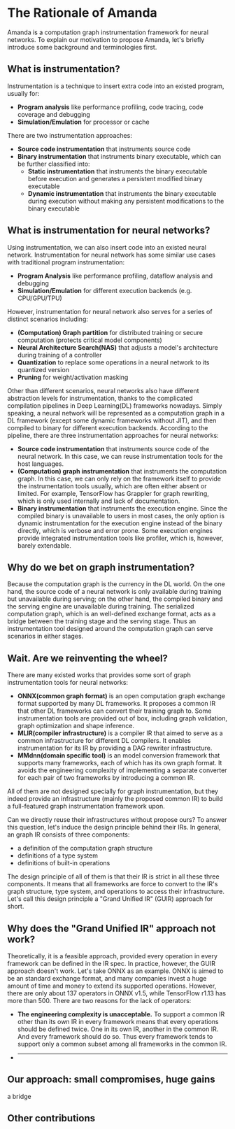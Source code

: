 # The Rationale of Amanda

Amanda is a computation graph instrumentation framework for neural networks.
To explain our motivation to propose Amanda, let's briefly introduce some background and terminologies first.

## What is instrumentation?

Instrumentation is a technique to insert extra code into an existed program, usually for:

- **Program analysis** like performance profiling, code tracing, code coverage and debugging
- **Simulation/Emulation** for processor or cache

There are two instrumentation approaches:

- **Source code instrumentation** that instruments source code
- **Binary instrumentation** that instruments binary executable, which can be further classified into:
    - **Static instrumentation** that instruments the binary executable before execution and generates a persistent modified binary executable
    - **Dynamic instrumentation** that instruments the binary executable during execution without making any persistent modifications to the binary executable

## What is instrumentation for neural networks?

Using instrumentation, we can also insert code into an existed neural network.
Instrumentation for neural network has some similar use cases with traditional program instrumentation:

- **Program Analysis** like performance profiling, dataflow analysis and debugging
- **Simulation/Emulation** for different execution backends (e.g. CPU/GPU/TPU)

However, instrumentation for neural network also serves for a series of distinct scenarios including:

- **(Computation) Graph partition** for distributed training or secure computation (protects critical model components)
- **Neural Architecture Search(NAS)** that adjusts a model's architecture during training of a controller
- **Quantization** to replace some operations in a neural network to its quantized version
- **Pruning** for weight/activation masking

Other than different scenarios, neural networks also have different abstraction levels for instrumentation, thanks to the complicated compilation pipelines in Deep Learning(DL) frameworks nowadays.
Simply speaking, a neural network will be represented as a computation graph in a DL framework (except some dynamic frameworks without JIT), and then compiled to binary for different execution backends.
According to the pipeline, there are three instrumentation approaches for neural networks:

- **Source code instrumentation** that instruments source code of the neural network. In this case, we can reuse instrumentation tools for the host languages.
- **(Computation) graph instrumentation** that instruments the computation graph. In this case, we can only rely on the framework itself to provide the instrumentation tools usually, which are often either absent or limited. For example, TensorFlow has Grappler for graph rewriting, which is only used internally and lack of documentation.
- **Binary instrumentation** that instruments the execution engine. Since the compiled binary is unavailable to users in most cases, the only option is dynamic instrumentation for the execution engine instead of the binary directly, which is verbose and error prone. Some execution engines provide integrated instrumentation tools like profiler, which is, however, barely extendable.

## Why do we bet on graph instrumentation?

Because the computation graph is the currency in the DL world.
On the one hand, the source code of a neural network is only available during training but unavailable during serving; on the other hand, the compiled binary and the serving engine are unavailable during training.
The serialized computation graph, which is an well-defined exchange format, acts as a bridge between the training stage and the serving stage.
Thus an instrumentation tool designed around the computation graph can serve scenarios in either stages.

## Wait. Are we reinventing the wheel?

There are many existed works that provides some sort of graph instrumentation tools for neural networks:

- **ONNX(common graph format)** is an open computation graph exchange format supported by many DL frameworks. It proposes a common IR that other DL frameworks can convert their training graph to. Some instrumentation tools are provided out of box, including graph validation, graph optimization and shape inference.
- **MLIR(compiler infrastructure)** is a compiler IR that aimed to serve as a common infrastructure for different DL compilers. It enables instrumentation for its IR by providing a DAG rewriter infrastructure.
- **MMdnn(domain specific tool)** is an model conversion framework that supports many frameworks, each of which has its own graph format. It avoids the engineering complexity of implementing a separate converter for each pair of two frameworks by introducing a common IR.

All of them are not designed specially for graph instrumentation, but they indeed provide an infrastructure (mainly the proposed common IR) to build a full-featured graph instrumentation framework upon.

Can we directly reuse their infrastructures without propose ours?
To answer this question, let's induce the design principle behind their IRs.
In general, an graph IR consists of three components:

- a definition of the computation graph structure
- definitions of a type system
- definitions of built-in operations

The design principle of all of them is that their IR is strict in all these three components.
It means that all frameworks are force to convert to the IR's graph structure, type system, and operations to access their infrastructure.
Let's call this design principle a "Grand Unified IR" (GUIR) approach for short.

## Why does the "Grand Unified IR" approach not work?

Theoretically, it is a feasible approach, provided every operation in every framework can be defined in the IR spec.
In practice, however, the GUIR approach doesn't work.
Let's take ONNX as an example.
ONNX is aimed to be an standard exchange format, and many companies invest a huge amount of time and money to extend its supported operations.
However, there are only about 137 operators in ONNX v1.5, while TensorFlow r1.13 has more than 500.
There are two reasons for the lack of operators:

- **The engineering complexity is unacceptable.** To support a common IR other than its own IR in every framework means that every operations should be defined twice. One in its own IR, another in the common IR. And every framework should do so. Thus every framework tends to support only a common subset among all frameworks in the common IR.
- ****

## Our approach: small compromises, huge gains

a bridge

## Other contributions
